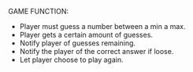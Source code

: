 GAME FUNCTION:
- Player must guess a number between a min a max.
- Player gets a certain amount of guesses.
- Notify player of guesses remaining.
- Notify the player of the correct answer if loose.
- Let player choose to play again.
